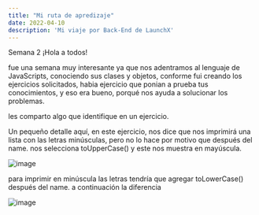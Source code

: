 ```yaml
---
title: "Mi ruta de apredizaje"
date: 2022-04-10
description: 'Mi viaje por Back-End de LaunchX'
---
```


Semana 2 ¡Hola a todos!


fue una semana muy interesante ya que nos adentramos al lenguaje de JavaScripts, conociendo sus clases y objetos, conforme fui creando los ejercicios solicitados,  habia ejercicio que ponian a prueba tus conocimientos, y eso era bueno, porqué nos ayuda a solucionar los problemas. 



les comparto algo que identifique en un ejercicio.

Un pequeño detalle aquí, en este ejercicio, nos dice que nos imprimirá una lista con las letras minúsculas, pero no lo hace por motivo  que después del name. nos selecciona toUpperCase() y este nos muestra en mayúscula.

![image](https://user-images.githubusercontent.com/50012419/165132213-7859a4fc-de5b-40e8-8d60-4268a014fe3e.png)

para imprimir en minúscula las letras tendría que agregar toLowerCase() después del name. a continuación la diferencia

![image](https://user-images.githubusercontent.com/50012419/165131863-c3b59d0d-1e67-4cee-8a93-239bb32a4917.png)

